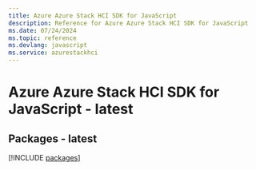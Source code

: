 ```yaml
---
title: Azure Azure Stack HCI SDK for JavaScript
description: Reference for Azure Azure Stack HCI SDK for JavaScript
ms.date: 07/24/2024
ms.topic: reference
ms.devlang: javascript
ms.service: azurestackhci
---
```

# Azure Azure Stack HCI SDK for JavaScript - latest
## Packages - latest
[!INCLUDE [packages](azure-stack-hci-index.md)]